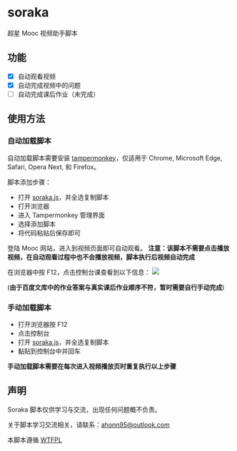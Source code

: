 # soraka
超星 Mooc 视频助手脚本

## 功能
- [x] 自动观看视频
- [x] 自动完成视频中的问题
- [ ] 自动完成课后作业（未完成）

## 使用方法
### 自动加载脚本
自动加载脚本需要安装 [tampermonkey](http://tampermonkey.net/)，仅适用于 Chrome, Microsoft Edge, Safari, Opera Next, 和 Firefox。

脚本添加步骤：
- 打开 [soraka.js](https://raw.githubusercontent.com/ahonn/soraka/master/soraka.js)，并全选复制脚本
- 打开浏览器
- 进入 Tampermonkey 管理界面
- 选择添加脚本
- 将代码粘贴后保存即可

登陆 Mooc 网站，进入到视频页面即可自动观看。
**注意：该脚本不需要点击播放视频，在自动观看过程中也不会播放视频，脚本执行后视频自动完成**

在浏览器中按 F12，点击控制台课查看到以下信息：
![](http://ouv0frko5.bkt.clouddn.com/2017-10-20-Jietu20171020-130934.jpg)

(**由于百度文库中的作业答案与真实课后作业顺序不符，暂时需要自行手动完成**)

### 手动加载脚本

- 打开浏览器按 F12
- 点击控制台
- 打开 [soraka.js](https://raw.githubusercontent.com/ahonn/soraka/master/soraka.js)，并全选复制脚本
- 黏贴到控制台中并回车

**手动加载脚本需要在每次进入视频播放页时重复执行以上步骤**

## 声明
Soraka 脚本仅供学习与交流，出现任何问题概不负责。

关于脚本学习交流相关，请联系：[ahonn95@outlook.com](mailto:ahonn95@outlook.com)

本脚本遵循 [WTFPL](http://www.wtfpl.net/about/)


